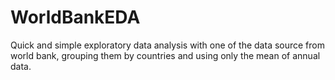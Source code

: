 # WorldBankEDA
Quick and simple exploratory data analysis with one of the data source from world bank, grouping them by countries and using only the mean of annual data.
